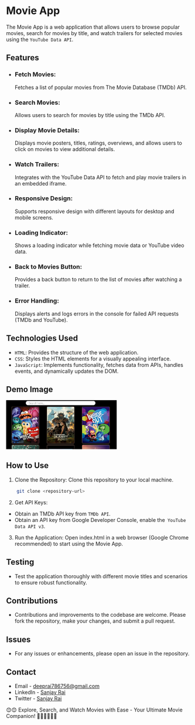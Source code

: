 # Movie App
The Movie App is a web application that allows users to browse popular movies, search for movies by title, and watch trailers for selected movies using the `YouTube Data API`.

## Features
- <h3>Fetch Movies:</h3> Fetches a list of popular movies from The Movie Database (TMDb) API.
- <h3>Search Movies:</h3> Allows users to search for movies by title using the TMDb API.
- <h3>Display Movie Details:</h3> Displays movie posters, titles, ratings, overviews, and allows users to click on movies to view additional details.
- <h3>Watch Trailers:</h3> Integrates with the YouTube Data API to fetch and play movie trailers in an embedded iframe.
- <h3>Responsive Design:</h3> Supports responsive design with different layouts for desktop and mobile screens.
- <h3>Loading Indicator:</h3> Shows a loading indicator while fetching movie data or YouTube video data.
- <h3>Back to Movies Button:</h3> Provides a back button to return to the list of movies after watching a trailer.
- <h3>Error Handling:</h3> Displays alerts and logs errors in the console for failed API requests (TMDb and YouTube).

## Technologies Used
- `HTML`: Provides the structure of the web application.
- `CSS`: Styles the HTML elements for a visually appealing interface.
- `JavaScript`: Implements functionality, fetches data from APIs, handles events, and dynamically updates the DOM.

## Demo Image 
<img src="https://github.com/sanjaraiy/Movie_App/blob/main/assets/images/movie-image1.png" width="60%" height="30%"/>

## How to Use
1) Clone the Repository: Clone this repository to your local machine.
```bash
    git clone <repository-url>
```
2) Get API Keys:
- Obtain an TMDb API key from `TMDb API`.
- Obtain an API key from Google Developer Console, enable the` YouTube Data API v3`.

3) Run the Application: Open index.html in a web browser (Google Chrome recommended) to start using the Movie App.

## Testing
- Test the application thoroughly with different movie titles and scenarios to ensure robust functionality.

## Contributions
- Contributions and improvements to the codebase are welcome. Please fork the repository, make your changes, and submit a pull request.

## Issues
- For any issues or enhancements, please open an issue in the repository.

## Contact 
- Email - [deeprai786756@gmail.com](deeprai786756@gmail.com)
- LinkedIn - [Sanjay Rai](https://www.linkedin.com/in/sanjay-rai-1491b4228/)
- Twitter - [Sanjay Rai](https://x.com/Rajende17438932?t=rYhBK4BsO5pZo54UL7785A&s=09)

😊😊 Explore, Search, and Watch Movies with Ease - Your Ultimate Movie Companion! 
👨🏼‍💻👨🏼‍💻
